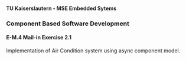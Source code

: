 #### TU Kaiserslautern - MSE Embedded Sytems
### Component Based Software Development
#### E-M.4 Mail-in Exercise 2.1

Implementation of Air Condition system using async component model.

